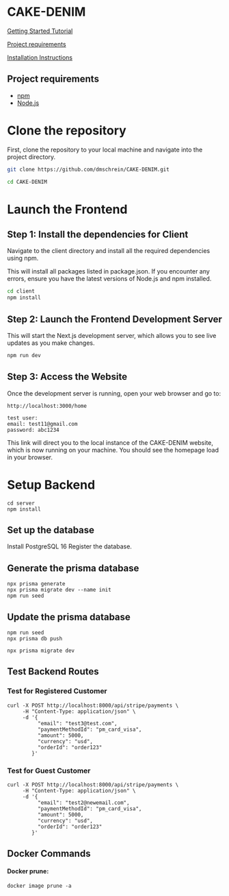 # CAKE-DENIM

[Getting Started Tutorial](https://www.youtube.com/watch?v=ddKQ8sZo_v8&t=657s)

[Project requirements](#project-requirements)

[Installation Instructions](#installation-instructions)

## Project requirements

- [npm](https://docs.npmjs.com/downloading-and-installing-node-js-and-npm)
- [Node.js](https://nodejs.org/en)

# Clone the repository

First, clone the repository to your local machine and navigate into the project directory.

```bash
git clone https://github.com/dmschrein/CAKE-DENIM.git

cd CAKE-DENIM
```

# Launch the Frontend

## Step 1: Install the dependencies for Client

Navigate to the client directory and install all the required dependencies using npm.

This will install all packages listed in package.json. If you encounter any errors, ensure you have the latest versions of Node.js and npm installed.

```bash
cd client
npm install
```

## Step 2: Launch the Frontend Development Server

This will start the Next.js development server, which allows you to see live updates as you make changes.

```bash
npm run dev
```

## Step 3: Access the Website

Once the development server is running, open your web browser and go to:

```
http://localhost:3000/home

test user:
email: test11@gmail.com
password: abc1234
```

This link will direct you to the local instance of the CAKE-DENIM website, which is now running on your machine. You should see the homepage load in your browser.

# Setup Backend

```
cd server
npm install
```

## Set up the database

Install PostgreSQL 16
Register the database.

## Generate the prisma database

```
npx prisma generate
npx prisma migrate dev --name init
npm run seed
```

## Update the prisma database

```
npm run seed
npx prisma db push
```

```
npx prisma migrate dev
```

## Test Backend Routes

### Test for Registered Customer

```
curl -X POST http://localhost:8000/api/stripe/payments \
     -H "Content-Type: application/json" \
     -d '{
          "email": "test3@test.com",
          "paymentMethodId": "pm_card_visa",
          "amount": 5000,
          "currency": "usd",
          "orderId": "order123"
        }'
```

### Test for Guest Customer

```
curl -X POST http://localhost:8000/api/stripe/payments \
     -H "Content-Type: application/json" \
     -d '{
          "email": "test2@newemail.com",
          "paymentMethodId": "pm_card_visa",
          "amount": 5000,
          "currency": "usd",
          "orderId": "order123"
        }'
```

## Docker Commands

#### Docker prune:

```
docker image prune -a
```
